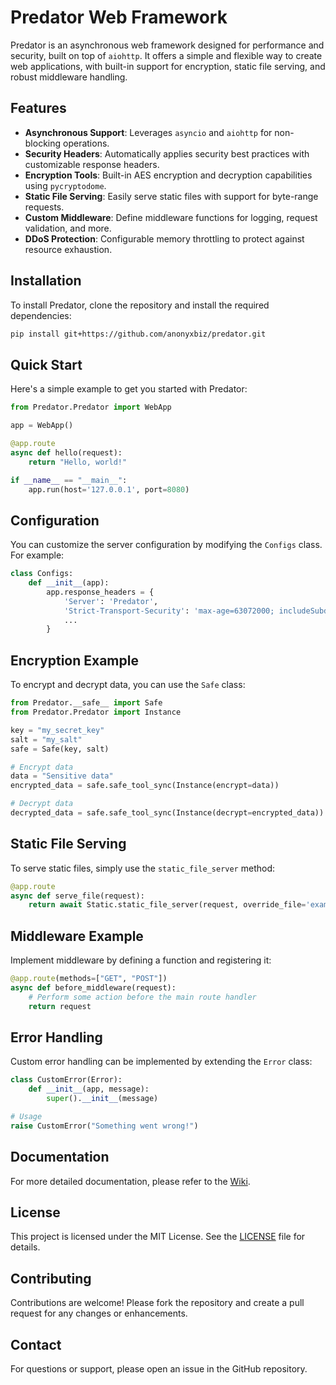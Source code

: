 # Predator Web Framework

Predator is an asynchronous web framework designed for performance and security, built on top of `aiohttp`. It offers a simple and flexible way to create web applications, with built-in support for encryption, static file serving, and robust middleware handling.

## Features

- **Asynchronous Support**: Leverages `asyncio` and `aiohttp` for non-blocking operations.
- **Security Headers**: Automatically applies security best practices with customizable response headers.
- **Encryption Tools**: Built-in AES encryption and decryption capabilities using `pycryptodome`.
- **Static File Serving**: Easily serve static files with support for byte-range requests.
- **Custom Middleware**: Define middleware functions for logging, request validation, and more.
- **DDoS Protection**: Configurable memory throttling to protect against resource exhaustion.

## Installation

To install Predator, clone the repository and install the required dependencies:

```bash
pip install git+https://github.com/anonyxbiz/predator.git
```

## Quick Start

Here's a simple example to get you started with Predator:

```python
from Predator.Predator import WebApp

app = WebApp()

@app.route
async def hello(request):
    return "Hello, world!"

if __name__ == "__main__":
    app.run(host='127.0.0.1', port=8080)
```

## Configuration

You can customize the server configuration by modifying the `Configs` class. For example:

```python
class Configs:
    def __init__(app):
        app.response_headers = {
            'Server': 'Predator',
            'Strict-Transport-Security': 'max-age=63072000; includeSubdomains',
            ...
        }
```

## Encryption Example

To encrypt and decrypt data, you can use the `Safe` class:

```python
from Predator.__safe__ import Safe
from Predator.Predator import Instance

key = "my_secret_key"
salt = "my_salt"
safe = Safe(key, salt)

# Encrypt data
data = "Sensitive data"
encrypted_data = safe.safe_tool_sync(Instance(encrypt=data))

# Decrypt data
decrypted_data = safe.safe_tool_sync(Instance(decrypt=encrypted_data))
```

## Static File Serving

To serve static files, simply use the `static_file_server` method:

```python
@app.route
async def serve_file(request):
    return await Static.static_file_server(request, override_file='example.txt')
```

## Middleware Example

Implement middleware by defining a function and registering it:

```python
@app.route(methods=["GET", "POST"])
async def before_middleware(request):
    # Perform some action before the main route handler
    return request
```

## Error Handling

Custom error handling can be implemented by extending the `Error` class:

```python
class CustomError(Error):
    def __init__(app, message):
        super().__init__(message)

# Usage
raise CustomError("Something went wrong!")
```

## Documentation

For more detailed documentation, please refer to the [Wiki](https://github.com/anonyxbiz/predator/wiki).

## License

This project is licensed under the MIT License. See the [LICENSE](LICENSE) file for details.

## Contributing

Contributions are welcome! Please fork the repository and create a pull request for any changes or enhancements.

## Contact

For questions or support, please open an issue in the GitHub repository.